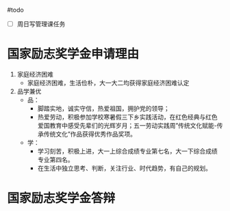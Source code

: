 #todo 

- [ ] 周日写管理课任务

# 国家励志奖学金申请理由

1. 家庭经济困难
	- 家庭经济困难，生活俭朴，大一大二均获得家庭经济困难认定
2. 品学兼优
	- 品：
		- 脚踏实地，诚实守信，热爱祖国，拥护党的领导；
		- 热爱劳动，积极参加学校寒暑假三下乡实践活动，在红色经典与红色爱国教育中感受先辈们的光辉岁月；五一劳动实践周”传统文化赋能-传承传统文化”作品获得优秀作品奖项。
	- 学：
		- 学习刻苦，积极上进，大一上综合成绩专业第七名，大一下综合成绩专业第四名。
		- 在生活中独立思考、判断，关注行业、时代趋势，有自己的规划。

# 国家励志奖学金答辩

